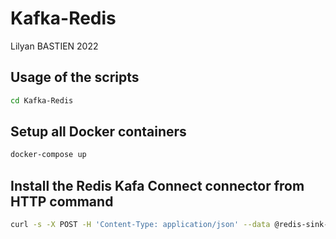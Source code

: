 # Kafka-Redis

Lilyan BASTIEN 2022

## Usage of the scripts
```bash
cd Kafka-Redis
```

## Setup all Docker containers
```bash
docker-compose up
```

## Install the Redis Kafa Connect connector from HTTP command
```bash
curl -s -X POST -H 'Content-Type: application/json' --data @redis-sink-config.json http://localhost:8083/connectors
```
